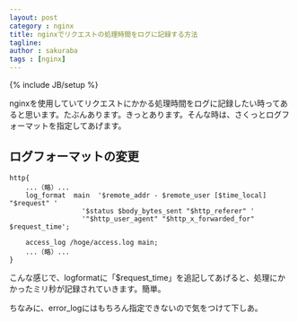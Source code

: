 ```yaml
---
layout: post
category : nginx
title: nginxでリクエストの処理時間をログに記録する方法
tagline: 
author : sakuraba
tags : [nginx]
---
```

{% include JB/setup %}

nginxを使用していてリクエストにかかる処理時間をログに記録したい時ってあると思います。たぶんあります。きっとあります。そんな時は、さくっとログフォーマットを指定してあげます。

## ログフォーマットの変更

	http{
		...（略）...
	    log_format  main  '$remote_addr - $remote_user [$time_local] "$request" '
                      '$status $body_bytes_sent "$http_referer" '
                      '"$http_user_agent" "$http_x_forwarded_for" $request_time';

		access_log /hoge/access.log main;
		...（略）...
	}

こんな感じで、logformatに「$request_time」を追記してあげると、処理にかかったミリ秒が記録されていきます。簡単。

ちなみに、error_logにはもちろん指定できないので気をつけて下しあ。